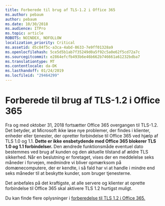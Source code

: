 ```yaml
---
title: Forberede til brug af TLS-1.2 i Office 365
ms.author: pebaum
author: pebaum
ms.date: 10/30/2018
ms.audience: ITPro
ms.topic: article
ROBOTS: NOINDEX, NOFOLLOW
localization_priority: Critical
ms.assetid: d5c84f5c-a3ca-4abd-8633-7e9ff01328a9
ms.openlocfilehash: 5ce5d5b1ab7f35249d0a5f92c5a0e62f5cd72a7c
ms.sourcegitcommit: e2864efcfb493b6e46b662b746661a61232bdba7
ms.translationtype: MT
ms.contentlocale: da-DK
ms.lasthandoff: 01/24/2019
ms.locfileid: "29464299"
---
```

# <a name="prepare-for-use-of-tls-12-in-office-365"></a>Forberede til brug af TLS-1.2 i Office 365

Fra og med oktober 31, 2018 fortsætter Office 365 overgangen til TLS-1.2. Det betyder, at Microsoft ikke løse nye problemer, der findes i klienter, enheder eller tjenester, der opretter forbindelse til Office 365 ved hjælp af TLS 1.0 og 1.1. **Dette er ikke ensbetydende med Office 365 blokerer TLS 1.0 og 1.1 forbindelser.** Den ændrede funktionsmåde eventuel dato bestemmes ved brug af kunden og den aktuelle tilstand af ældre TLS sikkerhed. Når en beslutning er foretaget, vises der en meddelelse seks måneder i forvejen, medmindre vi bliver opmærksom på domænecomputere, der er kendte, i så fald har vi at handle i mindre end seks måneder til at beskytte kunder, som bruger tjenesterne. 
  
Det anbefales på det kraftigste, at alle servere og klienter at oprette forbindelse til Office 365 skal aktivere TLS 1.2 hurtigst muligt.
  
Du kan finde flere oplysninger i [forberedelse til TLS 1.2 i Office 365.](https://support.microsoft.com/help/4057306/preparing-for-tls-1-2-in-office-365)
  

